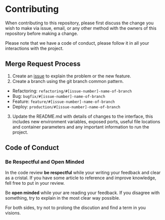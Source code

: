 # Contributing

When contributing to this repository, please first discuss the change you wish to make via issue,
email, or any other method with the owners of this repository before making a change. 

Please note that we have a code of conduct, please follow it in all your interactions with the project.

## Merge Request Process

1. Create an [issue](https://github.com/CardsRealm/app-dart/issues/new) to explain the problem or the new feature.
2. Create a branch using the git branch common pattern.
  - Refactoring:
  ```refactoring/#[issue-number]-name-of-branch```
  - Bug:
  ```bugfix/#[issue-number]-name-of-branch```
  - Feature:
  ```feature/#[issue-number]-name-of-branch```
  - Deploy:
  ```production/#[issue-number]-name-of-branch```
3. Update the README.md with details of changes to the interface, this includes new environment variables, exposed ports, useful file locations and container parameters and any important information to run the project.


## Code of Conduct

### Be Respectful and Open Minded

In the code review **be respectful** while your writing your feedback and clear as a cristal. If you have some article to reference and improve knowledge, fell free to put in your review.

Be **open minded** while your are reading your feedback. If you disagree with something, try to explain in the most clear way possible.

For both sides, try not to prolong the discution and find a term in you visions.
